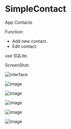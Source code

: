 # SimpleContact
App Contacts

Function:
  - Add new contact.
  - Edit contact.
  
   use SQLite.
  
 ScreenShot:
 
 ![interface](https://user-images.githubusercontent.com/37499858/56582568-c9e8fa00-6601-11e9-93da-810daae66698.png)
 
 ![image](https://user-images.githubusercontent.com/37499858/56582905-8a6edd80-6602-11e9-84e7-8bbfdf08b376.png)
 
 ![image](https://user-images.githubusercontent.com/37499858/56583017-c99d2e80-6602-11e9-9af2-783e0fd68335.png)
 
 ![image](https://user-images.githubusercontent.com/37499858/56583095-fb15fa00-6602-11e9-8a42-d3a1dd75c157.png)
 
 ![image](https://user-images.githubusercontent.com/37499858/56583267-61028180-6603-11e9-86b5-91dc9438e4f7.png)
 
 ![image](https://user-images.githubusercontent.com/37499858/56583308-7c6d8c80-6603-11e9-81ae-fb1d4ec76f98.png)





  

 
  

 


